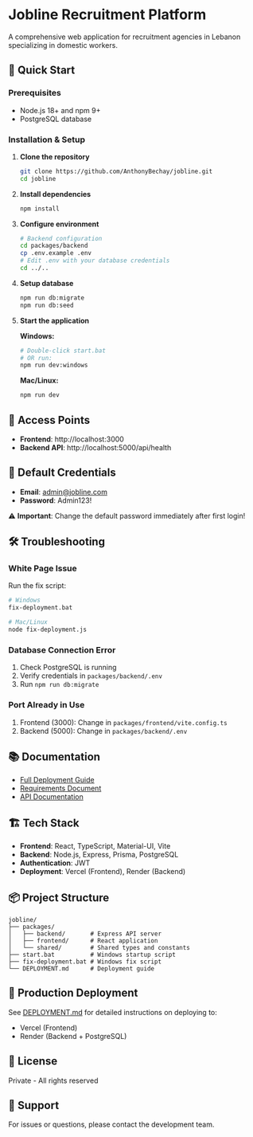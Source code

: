 # Jobline Recruitment Platform

A comprehensive web application for recruitment agencies in Lebanon specializing in domestic workers.

## 🚀 Quick Start

### Prerequisites
- Node.js 18+ and npm 9+
- PostgreSQL database

### Installation & Setup

1. **Clone the repository**
   ```bash
   git clone https://github.com/AnthonyBechay/jobline.git
   cd jobline
   ```

2. **Install dependencies**
   ```bash
   npm install
   ```

3. **Configure environment**
   ```bash
   # Backend configuration
   cd packages/backend
   cp .env.example .env
   # Edit .env with your database credentials
   cd ../..
   ```

4. **Setup database**
   ```bash
   npm run db:migrate
   npm run db:seed
   ```

5. **Start the application**
   
   **Windows:**
   ```bash
   # Double-click start.bat
   # OR run:
   npm run dev:windows
   ```
   
   **Mac/Linux:**
   ```bash
   npm run dev
   ```

## 🔗 Access Points

- **Frontend**: http://localhost:3000
- **Backend API**: http://localhost:5000/api/health

## 🔑 Default Credentials

- **Email**: admin@jobline.com
- **Password**: Admin123!

⚠️ **Important**: Change the default password immediately after first login!

## 🛠️ Troubleshooting

### White Page Issue
Run the fix script:
```bash
# Windows
fix-deployment.bat

# Mac/Linux
node fix-deployment.js
```

### Database Connection Error
1. Check PostgreSQL is running
2. Verify credentials in `packages/backend/.env`
3. Run `npm run db:migrate`

### Port Already in Use
1. Frontend (3000): Change in `packages/frontend/vite.config.ts`
2. Backend (5000): Change in `packages/backend/.env`

## 📚 Documentation

- [Full Deployment Guide](DEPLOYMENT.md)
- [Requirements Document](requirements.md)
- [API Documentation](packages/backend/README.md)

## 🏗️ Tech Stack

- **Frontend**: React, TypeScript, Material-UI, Vite
- **Backend**: Node.js, Express, Prisma, PostgreSQL
- **Authentication**: JWT
- **Deployment**: Vercel (Frontend), Render (Backend)

## 📦 Project Structure

```
jobline/
├── packages/
│   ├── backend/       # Express API server
│   ├── frontend/      # React application
│   └── shared/        # Shared types and constants
├── start.bat          # Windows startup script
├── fix-deployment.bat # Windows fix script
└── DEPLOYMENT.md      # Deployment guide
```

## 🚢 Production Deployment

See [DEPLOYMENT.md](DEPLOYMENT.md) for detailed instructions on deploying to:
- Vercel (Frontend)
- Render (Backend + PostgreSQL)

## 📝 License

Private - All rights reserved

## 👥 Support

For issues or questions, please contact the development team.
